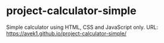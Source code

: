 # project-calculator-simple
Simple calculator using HTML, CSS and JavaScript only.
URL:  https://avek1.github.io/project-calculator-simple/
